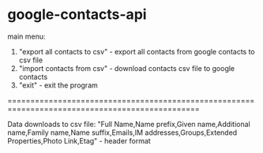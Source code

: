 google-contacts-api
===================

main menu:
1. "export all contacts to csv" - export all contacts from google contacts to csv file
2. "import contacts from csv" - download contacts csv file to google contacts
3. "exit" - exit the program

================================================================================================

Data downloads to csv file:
"Full Name,Name prefix,Given name,Additional name,Family name,Name suffix,Emails,IM addresses,Groups,Extended Properties,Photo Link,Etag" - header format
